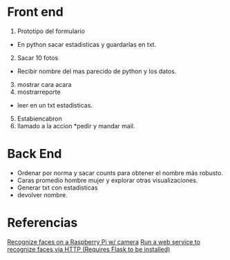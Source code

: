 # Front end
1. Prototipo del formulario
  * En python sacar estadisticas y guardarlas en txt.
2. Sacar 10 fotos
  * Recibir nombre del mas parecido de python y los datos.
3. mostrar cara acara
4. mostrarreporte
  * leer en un txt estadisticas.
5. Estabiencabron
6. llamado a la accion
  *pedir y mandar mail.


# Back End
* Ordenar por norma y sacar counts para obtener el nombre más robusto.
* Caras promedio hombre mujer y explorar otras visualizaciones.
* Generar txt con estadisticas
* devolver nombre.

# Referencias

[Recognize faces on a Raspberry Pi w/ camera](https://github.com/ageitgey/face_recognition/blob/master/examples/facerec_on_raspberry_pi.py)
[Run a web service to recognize faces via HTTP (Requires Flask to be installed)](https://github.com/ageitgey/face_recognition/blob/master/examples/web_service_example.py)
